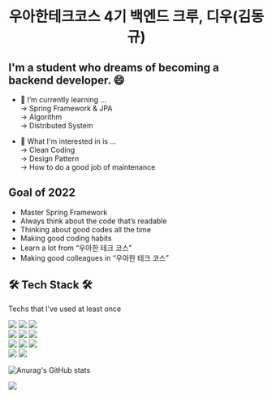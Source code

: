 <h1 align="center"> 우아한테크코스 4기 백엔드 크루, 디우(김동규) </h1>

## I'm a student who dreams of becoming a backend developer. 😄

- 🌱 I’m currently learning ... <br>
  -> Spring Framework & JPA<br>
  -> Algorithm<br>
  -> Distributed System

- 🔭 What I'm interested in is ...<br>
  -> Clean Coding<br>
  -> Design Pattern<br>
  -> How to do a good job of maintenance

## Goal of 2022
- Master Spring Framework
- Always think about the code that’s readable
- Thinking about good codes all the time
- Making good coding habits
- Learn a lot from “우아한 테크 코스”
- Making good colleagues in “우아한 테크 코스”

## 🛠 Tech Stack 🛠

Techs that I've used at least once

  <img src="https://img.shields.io/badge/Java-%23ED8B00.svg?style=flat-square&logo=Java&logoColor=white"/></a>
  <img src="https://img.shields.io/badge/C-A8B9CC?style=flat-square&logo=C&logoColor=white"/></a>
  <img src="https://img.shields.io/badge/Python-3766AB?style=flat-square&logo=Python&logoColor=white"/></a>
  <br>
  <img src="https://img.shields.io/badge/html5-%23E34F26.svg?style=flat-square&logo=html5&logoColor=white"/></a>
  <img src="https://img.shields.io/badge/Javascript-ffb13b?style=flat-square&logo=javascript&logoColor=white"/></a>
  <img src="https://img.shields.io/badge/css-1572B6?style=flat-square&logo=css3&logoColor=white"/></a>
  <br>
  <img src="https://img.shields.io/badge/Spring-6DB33F?style=flat-square&logo=Spring&logoColor=white"/></a>
  <img src="https://img.shields.io/badge/aws-333664?style=flat-square&logo=amazon-aws&logoColor=white"/></a>
  <img src="https://img.shields.io/badge/react-%2320232a.svg?style=flat-square&logo=react&logoColor=%2361DAFB&logoColor=white"/></a>
  <br>
  <img src="https://img.shields.io/badge/Mysql-E6B91E?style=flat-square&logo=MySql&logoColor=white"/></a>
  <img src="https://img.shields.io/badge/Oracle-%23F00000.svg?style=flat-square&logo=oracle&logoColor=white"/></a>
  
![Anurag's GitHub stats](https://github-readme-stats.vercel.app/api?username=tco0427&show_icons=true&theme=radical)

<a href="https://hits.seeyoufarm.com"><img src="https://hits.seeyoufarm.com/api/count/incr/badge.svg?url=https%3A%2F%2Fgithub.com%2Ftco0427&count_bg=%2379C83D&title_bg=%23555555&icon=&icon_color=%23E7E7E7&title=hits&edge_flat=false"/></a>
<!--
**tco0427/tco0427** is a ✨ _special_ ✨ repository because its `README.md` (this file) appears on your GitHub profile.

Here are some ideas to get you started:

- 🔭 I’m currently working on ...
- 🌱 I’m currently learning ...
- 👯 I’m looking to collaborate on ...
- 🤔 I’m looking for help with ...
- 💬 Ask me about ...
- 📫 How to reach me: ...
- 😄 Pronouns: ...
- ⚡ Fun fact: ...
-->

